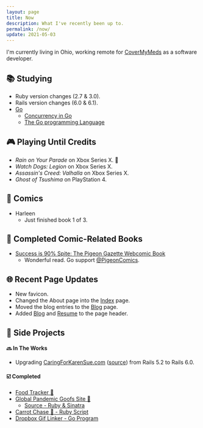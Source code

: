 ```yaml
---
layout: page
title: Now
description: What I've recently been up to.
permalink: /now/
update: 2021-05-03
---
```


I'm currently living in Ohio, working remote for [CoverMyMeds][cmm] as a software developer.

## :books: Studying

* Ruby version changes (2.7 & 3.0).
* Rails version changes (6.0 & 6.1).
* [Go](https://golang.org/)
   * [Concurrency in Go](https://www.oreilly.com/library/view/concurrency-in-go/9781491941294/)
   * [The Go programming Language](http://www.gopl.io/)

## :video_game: Playing Until Credits

* _Rain on Your Parade_ on Xbox Series X. :green_heart:
* _Watch Dogs: Legion_ on Xbox Series X.
* _Assassin's Creed: Valhalla_ on Xbox Series X.
* _Ghost of Tsushima_ on PlayStation 4.

## :book: Comics

* Harleen
  + Just finished book 1 of 3.
<!-- * Jane Foster: Valkyrie -->
<!-- * Saga -->
<!--  + Reading book 5 of 9. :star: :star: :star: :star: :star: -->

## :closed_book: Completed Comic-Related Books

* [Success is 90% Spite: The Pigeon Gazette Webcomic Book](https://www.amazon.com/dp/1452181969/)
  * Wonderful read. Go support [@PigeonComics](https://twitter.com/PigeonComics).

## :globe_with_meridians: Recent Page Updates

* New favicon.
* Changed the About page into the [Index](/) page.
* Moved the blog entries to the [Blog](/blog) page.
* Added [Blog](/blog) and [Resume](/resume) to the page header.

## :wrench: Side Projects

#### :soon: In The Works

* Upgrading [CaringForKarenSue.com][caring for karen sue] ([source][caring for karen sue - source])
    from Rails 5.2 to Rails 6.0.
<!-- * Rewriting my [Ruby-based Book Notes Generator][book notes generator - ruby source] in [Go][book notes generator - go source] -->

#### :ballot_box_with_check: Completed

* [Food Tracker 🍉][food tracker source]
* [Global Pandemic Goofs Site 🦠][pandemic site]
  * [Source - Ruby & Sinatra][pandemic source]
* [Carrot Chase 🥕 - Ruby Script][carrot chase source]
* [Dropbox Gif Linker - Go Program][dropbox gif linker source]

[cmm]: https://covermymeds.com
[caring for karen sue]: https://www.caringforkarensue.com
[caring for karen sue - source]: https://github.com/trueheart78/caring-for-karen-sue
[food tracker source]: https://github.com/trueheart78/food-tracker
[pandemic site]: https://pandemic.pls.lol
[pandemic source]: https://github.com/trueheart78/global-pandemic-goofs
[carrot chase source]: https://github.com/trueheart78/carrot-chase
[dropbox gif linker source]: https://github.com/trueheart78/dropbox-gif-linker
[book notes generator - ruby source]: https://github.com/trueheart78/book-notes-generator
[book notes generator - go source]: https://github.com/trueheart78/book-notes-go
